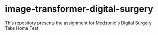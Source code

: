 # image-transformer-digital-surgery
This repository presents the assignment for Medtronic's Digital Surgery Take Home Test
